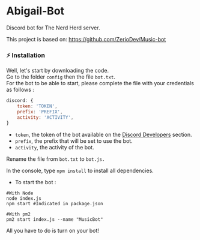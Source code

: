 # Abigail-Bot
Discord bot for The Nerd Herd server.

This project is based on:
https://github.com/ZerioDev/Music-bot

### ⚡ Installation

Well, let's start by downloading the code.<br>
Go to the folder `config` then the file `bot.txt`.<br>
For the bot to be able to start, please complete the file with your credentials as follows :

```js
discord: {
    token: 'TOKEN',
    prefix: 'PREFIX',
    activity: 'ACTIVITY',
}
```

- `token`, the token of the bot available on the [Discord Developers](https://discordapp.com/developers/applications) section.
- `prefix`, the prefix that will be set to use the bot.
- `activity`, the activity of the bot.

Rename the file from `bot.txt` to `bot.js.`

In the console, type `npm install` to install all dependencies.

- To start the bot :
```
#With Node
node index.js
npm start #Indicated in package.json

#With pm2
pm2 start index.js --name "MusicBot"
```

All you have to do is turn on your bot!